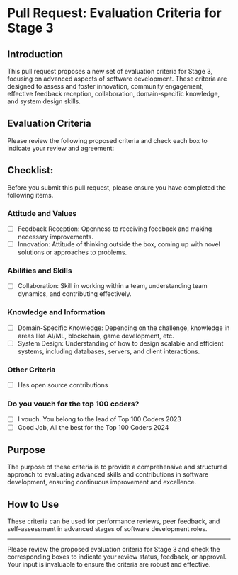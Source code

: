 # Pull Request: Evaluation Criteria for Stage 3

## Introduction
This pull request proposes a new set of evaluation criteria for Stage 3, focusing on advanced aspects of software development. These criteria are designed to assess and foster innovation, community engagement, effective feedback reception, collaboration, domain-specific knowledge, and system design skills.

## Evaluation Criteria
Please review the following proposed criteria and check each box to indicate your review and agreement:
## Checklist:
Before you submit this pull request, please ensure you have completed the following items.

### Attitude and Values
- [ ] Feedback Reception: Openness to receiving feedback and making necessary improvements.
- [ ] Innovation: Attitude of thinking outside the box, coming up with novel solutions or approaches to problems.

### Abilities and Skills
- [ ] Collaboration: Skill in working within a team, understanding team dynamics, and contributing effectively.

### Knowledge and Information
- [ ] Domain-Specific Knowledge: Depending on the challenge, knowledge in areas like AI/ML, blockchain, game development, etc.
- [ ] System Design: Understanding of how to design scalable and efficient systems, including databases, servers, and client interactions.

### Other Criteria
- [ ] Has open source contributions

### Do you vouch for the top 100 coders?
- [ ] I vouch. You belong to the lead of Top 100 Coders 2023
- [ ] Good Job, All the best for the Top 100 Coders 2024

## Purpose
The purpose of these criteria is to provide a comprehensive and structured approach to evaluating advanced skills and contributions in software development, ensuring continuous improvement and excellence.

## How to Use
These criteria can be used for performance reviews, peer feedback, and self-assessment in advanced stages of software development roles.


---

Please review the proposed evaluation criteria for Stage 3 and check the corresponding boxes to indicate your review status, feedback, or approval. Your input is invaluable to ensure the criteria are robust and effective.
